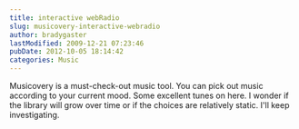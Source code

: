 ```yaml
---
title: interactive webRadio
slug: musicovery-interactive-webradio
author: bradygaster
lastModified: 2009-12-21 07:23:46
pubDate: 2012-10-05 18:14:42
categories: Music
---
```


<p>
  <a>Musicovery</a>  is a must-check-out music tool. You can pick out music according to your current mood. Some excellent tunes on here. I wonder if the library will grow over time or if the choices are relatively static. I&apos;ll keep investigating.
</p>
